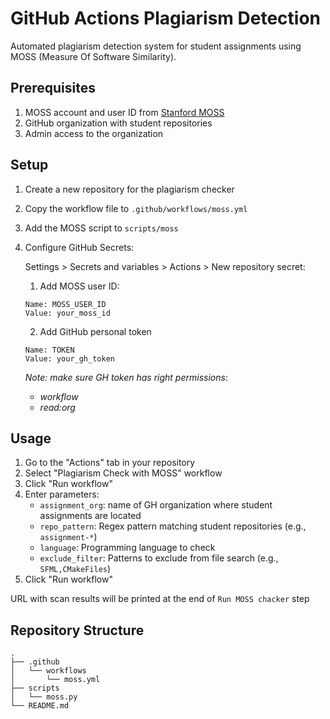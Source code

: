 # GitHub Actions Plagiarism Detection

Automated plagiarism detection system for student assignments using MOSS (Measure Of Software Similarity).

## Prerequisites

1. MOSS account and user ID from [Stanford MOSS](https://theory.stanford.edu/~aiken/moss/)
2. GitHub organization with student repositories
3. Admin access to the organization

## Setup

1. Create a new repository for the plagiarism checker
2. Copy the workflow file to `.github/workflows/moss.yml`
3. Add the MOSS script to `scripts/moss`
4. Configure GitHub Secrets:

   Settings > Secrets and variables > Actions > New repository secret:
   
   1. Add MOSS user ID: 
    ```
    Name: MOSS_USER_ID
    Value: your_moss_id
    ```
   2. Add GitHub personal token

   ```
   Name: TOKEN
   Value: your_gh_token
   ```
    _Note: make sure GH token has right permissions_:
    * _workflow_
    * _read:org_

## Usage

1. Go to the "Actions" tab in your repository
2. Select "Plagiarism Check with MOSS" workflow
3. Click "Run workflow"
4. Enter parameters:
   - `assignment_org`: name of GH organization where student assignments are located
   - `repo_pattern`: Regex pattern matching student repositories (e.g., `assignment-*`)
   - `language`: Programming language to check
   - `exclude_filter`: Patterns to exclude from file search (e.g., `SFML,CMakeFiles`)
5. Click "Run workflow"

URL with scan results will be printed at the end of `Run MOSS chacker` step

## Repository Structure
```
.
├── .github
│   └── workflows
│       └── moss.yml
├── scripts
│   └── moss.py
└── README.md
```